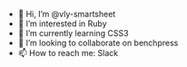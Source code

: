 - 👋 Hi, I’m @vly-smartsheet
- 👀 I’m interested in Ruby
- 🌱 I’m currently learning CSS3
- 💞️ I’m looking to collaborate on benchpress
- 📫 How to reach me: Slack

<!---
vly-smartsheet/vly-smartsheet is a ✨ special ✨ repository because its `README.md` (this file) appears on your GitHub profile.
You can click the Preview link to take a look at your changes.
--->
